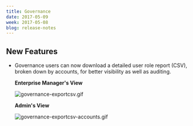 ```yaml
---
title: Governance
date: 2017-05-09
week: 2017-05-08
blog: release-notes
---
```


## New Features

* Governance users can now download a detailed user role report (CSV), broken down by accounts, for better visibility as well as auditing.

	**Enterprise Manager's View**

	![governance-exportcsv.gif](/img/governance-exportcsv.gif)

	**Admin's View**

	![governance-exportcsv-accounts.gif](/img/governance-exportcsv-accounts.gif)